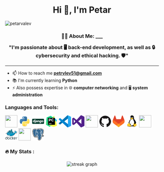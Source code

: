<h1 align="center">Hi 👋, I'm Petar</h1>
<p align="left"> <img src="https://komarev.com/ghpvc/?username=petarvalev&label=Profile%20views&color=0e75b6&style=flat" alt="petarvalev" /> </p>
<h3 align="center">👩‍💻  About Me:
___
  
  "I'm passionate about 🖥️ back-end development, as well as 🔒 cybersecurity and ethical hacking. 🛡️"</h3>
___


- 📫 How to reach me **petrvlev51@gmail.com**
- 📚 I'm currently learning **Python**
- ⚡ Also possess expertise in 🌐 **computer networking** and 🖥️ **system administration** 




<h3 align="left">Languages and Tools:</h3>

<img src="https://cdn.jsdelivr.net/gh/devicons/devicon/icons/go/go-original-wordmark.svg" width="40" height="40"/> </a>
<img src="https://raw.githubusercontent.com/devicons/devicon/master/icons/python/python-original.svg" width="40" height="40"/> </a>
<img src="https://github.com/devicons/devicon/blob/v2.14.0/icons/django/django-original.svg" width="40" height="40"/> </a>
<img src="https://github.com/devicons/devicon/blob/v2.14.0/icons/pycharm/pycharm-original.svg" width="40" height="40"/> </a>
<img src="https://raw.githubusercontent.com/devicons/devicon/master/icons/vscode/vscode-original.svg" width="40" height="40"/> </a>
<img src="https://github.com/devicons/devicon/blob/v2.14.0/icons/visualstudio/visualstudio-plain.svg" width="40" height="40"/> </a>
<img src="https://www.vectorlogo.zone/logos/git-scm/git-scm-icon.svg" width="40" height="40"/> </a>
<img src="https://raw.githubusercontent.com/devicons/devicon/master/icons/github/github-original.svg" width="40" height="40"/> </a>
<img src="https://raw.githubusercontent.com/devicons/devicon/master/icons/gitlab/gitlab-original.svg" width="40" height="40"/> </a>
<img src="https://raw.githubusercontent.com/devicons/devicon/master/icons/linux/linux-original.svg" width="40" height="40"/> </a>
<img src="https://www.vectorlogo.zone/logos/gnu_bash/gnu_bash-icon.svg" width="40" height="40"/> </a>
<img src="https://raw.githubusercontent.com/devicons/devicon/master/icons/docker/docker-original-wordmark.svg" width="40" height="40"/> </a>
<img src="https://www.vectorlogo.zone/logos/getpostman/getpostman-icon.svg" width="40" height="40"/> </a>
<img src="https://github.com/devicons/devicon/blob/v2.14.0/icons/postgresql/postgresql-original.svg" width="40" height="40"/> </a>

<h3 align="left">🔥   My Stats :</h3>

###

<div align="center">
  <img src="https://streak-stats.demolab.com?user=petarvalev&locale=en&mode=daily&theme=dark&hide_border=false&border_radius=5&order=3" height="220" alt="streak graph"  />
</div>

###

